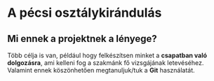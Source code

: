 # A pécsi osztálykirándulás

## Mi ennek a projektnek a lényege?

Több célja is van, például hogy felkészítsen minket a **csapatban való dolgozásra**, ami kelleni fog a szakmánk 
fő vizsgájának letevéséhez. Valamint ennek köszönhetően megtanuljuk/tuk a **Git** használatát.
